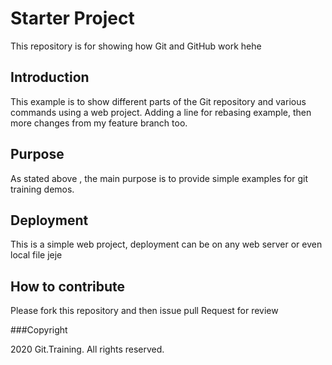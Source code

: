 # Starter Project

This repository is for showing how Git and GitHub work hehe

## Introduction

This example is to show different parts
of the Git repository and various commands
using a web project. Adding a line for rebasing example, then more changes from my feature branch too.

## Purpose

As stated above , the main purpose is to 
provide simple examples for git training
demos.

## Deployment

This is a simple web project, deployment
can be on any web server or even local 
file jeje

## How to contribute

Please fork this repository and then issue pull Request for review

###Copyright

2020 Git.Training. All rights reserved.